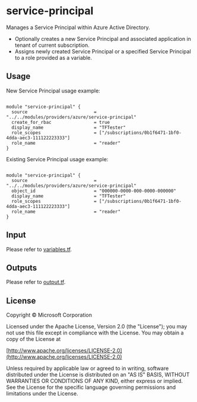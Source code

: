 # service-principal

Manages a Service Principal within Azure Active Directory.

- Optionally creates a new Service Principal and associated application in tenant of current subscription.
- Assigns newly created Service Principal or a specified Service Principal to a role provided as a variable.

## Usage

New Service Principal usage example:

```hcl

module "service-principal" {
  source                         = "../../modules/providers/azure/service-principal"
  create_for_rbac                = true
  display_name                   = "TFTester"
  role_scopes                    = ["/subscriptions/0b1f6471-1bf0-4dda-aec3-111122223333"]
  role_name                      = "reader"
}
```
Existing Service Principal usage example:

```hcl

module "service-principal" {
  source                         = "../../modules/providers/azure/service-principal"
  object_id                      = "000000-0000-000-0000-000000"
  display_name                   = "TFTester"
  role_scopes                    = ["/subscriptions/0b1f6471-1bf0-4dda-aec3-111122223333"]
  role_name                      = "reader"
}
```

## Input
Please refer to [variables.tf](./variables.tf).


## Outputs
Please refer to [output.tf](./output.tf).

## License
Copyright © Microsoft Corporation

Licensed under the Apache License, Version 2.0 (the "License");
you may not use this file except in compliance with the License.
You may obtain a copy of the License at 

[http://www.apache.org/licenses/LICENSE-2.0](http://www.apache.org/licenses/LICENSE-2.0)

Unless required by applicable law or agreed to in writing, software
distributed under the License is distributed on an "AS IS" BASIS,
WITHOUT WARRANTIES OR CONDITIONS OF ANY KIND, either express or implied.
See the License for the specific language governing permissions and
limitations under the License.